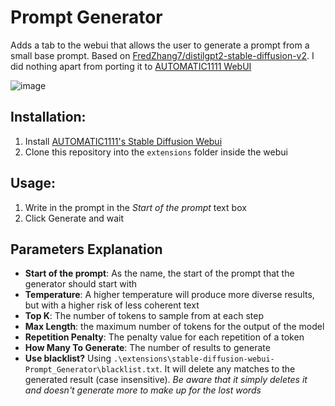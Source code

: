 # Prompt Generator

Adds a tab to the webui that allows the user to generate a prompt from a small base prompt. Based on [FredZhang7/distilgpt2-stable-diffusion-v2](https://huggingface.co/FredZhang7/distilgpt2-stable-diffusion-v2). I did nothing apart from porting it to [AUTOMATIC1111 WebUI](https://github.com/AUTOMATIC1111/stable-diffusion-webui)

![image](https://user-images.githubusercontent.com/8998556/209890919-203463fe-4b25-4ba0-9b29-57b1744dfd0f.png)


## Installation:

1. Install [AUTOMATIC1111's Stable Diffusion Webui](https://github.com/AUTOMATIC1111/stable-diffusion-webui)
2. Clone this repository into the `extensions` folder inside the webui

## Usage:

1. Write in the prompt in the *Start of the prompt* text box
2. Click Generate and wait

## Parameters Explanation 
- **Start of the prompt**: As the name, the start of the prompt that the generator should start with
- **Temperature**: A higher temperature will produce more diverse results, but with a higher risk of less coherent text
- **Top K**: The number of tokens to sample from at each step
- **Max Length**: the maximum number of tokens for the output of the model
- **Repetition Penalty**: The penalty value for each repetition of a token
- **How Many To Generate**: The number of results to generate
- **Use blacklist?** Using `.\extensions\stable-diffusion-webui-Prompt_Generator\blacklist.txt`. It will delete any matches to the generated result (case insensitive). *Be aware that it simply deletes it and doesn't generate more to make up for the lost words*
